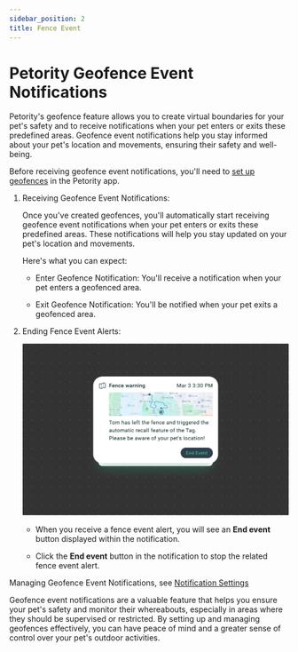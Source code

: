 ```yaml
---
sidebar_position: 2
title: Fence Event
---
```


# Petority Geofence Event Notifications
Petority's geofence feature allows you to create virtual boundaries for your pet's safety and to receive notifications when your pet enters or exits these predefined areas. Geofence event notifications help you stay informed about your pet's location and movements, ensuring their safety and well-being.

Before receiving geofence event notifications, you'll need to [set up geofences](/docs/petority/features/fence) in the Petority app.

1. Receiving Geofence Event Notifications:

	Once you've created geofences, you'll automatically start receiving geofence event notifications when your pet enters or exits these predefined areas. These notifications will help you stay updated on your pet's location and movements. 

	Here's what you can expect:

	+ Enter Geofence Notification: You'll receive a notification when your pet enters a geofenced area.

	+ Exit Geofence Notification: You'll be notified when your pet exits a geofenced area.

2. Ending Fence Event Alerts:

	![End event](/img/notification/Fence-Event.jpg)

	+ When you receive a fence event alert, you will see an **End event** button displayed within the notification. 

	+ Click the **End event** button in the notification to stop the related fence event alert.

Managing Geofence Event Notifications, see [Notification Settings](/docs/petority/general-setting/notification)

Geofence event notifications are a valuable feature that helps you ensure your pet's safety and monitor their whereabouts, especially in areas where they should be supervised or restricted. By setting up and managing geofences effectively, you can have peace of mind and a greater sense of control over your pet's outdoor activities.
